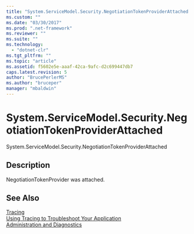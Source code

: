 ```yaml
---
title: "System.ServiceModel.Security.NegotiationTokenProviderAttached | Microsoft Docs"
ms.custom: ""
ms.date: "03/30/2017"
ms.prod: ".net-framework"
ms.reviewer: ""
ms.suite: ""
ms.technology: 
  - "dotnet-clr"
ms.tgt_pltfrm: ""
ms.topic: "article"
ms.assetid: f5602e5e-aaaf-42ca-9afc-d2c699447db7
caps.latest.revision: 5
author: "BrucePerlerMS"
ms.author: "bruceper"
manager: "mbaldwin"
---
```

# System.ServiceModel.Security.NegotiationTokenProviderAttached
System.ServiceModel.Security.NegotiationTokenProviderAttached  
  
## Description  
 NegotiationTokenProvider was attached.  
  
## See Also  
 [Tracing](../../../../../docs/framework/wcf/diagnostics/tracing/index.md)   
 [Using Tracing to Troubleshoot Your Application](../../../../../docs/framework/wcf/diagnostics/tracing/using-tracing-to-troubleshoot-your-application.md)   
 [Administration and Diagnostics](../../../../../docs/framework/wcf/diagnostics/index.md)